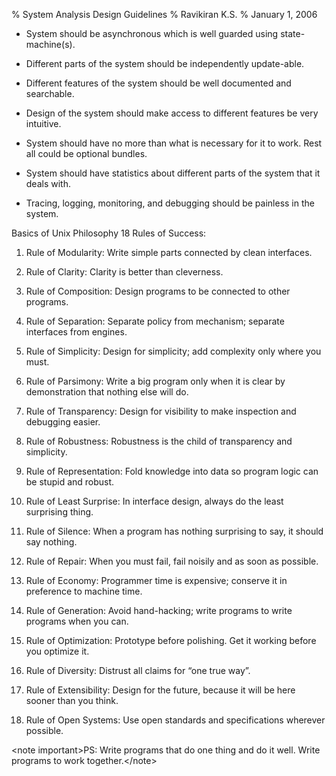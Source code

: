 % System Analysis Design Guidelines
% Ravikiran K.S.
% January 1, 2006


  - System should be asynchronous which is well guarded using
    state-machine(s).

  - Different parts of the system should be independently update-able.

  - Different features of the system should be well documented and
    searchable.

  - Design of the system should make access to different features be
    very intuitive.

  - System should have no more than what is necessary for it to work.
    Rest all could be optional bundles.

  - System should have statistics about different parts of the system
    that it deals with.

  - Tracing, logging, monitoring, and debugging should be painless in
    the system.

Basics of Unix Philosophy 18 Rules of Success:  

1.  Rule of Modularity: Write simple parts connected by clean
    interfaces.

2.  Rule of Clarity: Clarity is better than cleverness.

3.  Rule of Composition: Design programs to be connected to other
    programs.

4.  Rule of Separation: Separate policy from mechanism; separate
    interfaces from engines.

5.  Rule of Simplicity: Design for simplicity; add complexity only where
    you must.

6.  Rule of Parsimony: Write a big program only when it is clear by
    demonstration that nothing else will do.

7.  Rule of Transparency: Design for visibility to make inspection and
    debugging easier.

8.  Rule of Robustness: Robustness is the child of transparency and
    simplicity.

9.  Rule of Representation: Fold knowledge into data so program logic
    can be stupid and robust.

10. Rule of Least Surprise: In interface design, always do the least
    surprising thing.

11. Rule of Silence: When a program has nothing surprising to say, it
    should say nothing.

12. Rule of Repair: When you must fail, fail noisily and as soon as
    possible.

13. Rule of Economy: Programmer time is expensive; conserve it in
    preference to machine time.

14. Rule of Generation: Avoid hand-hacking; write programs to write
    programs when you can.

15. Rule of Optimization: Prototype before polishing. Get it working
    before you optimize it.

16. Rule of Diversity: Distrust all claims for “one true way”.

17. Rule of Extensibility: Design for the future, because it will be
    here sooner than you think.

18. Rule of Open Systems: Use open standards and specifications wherever
    possible.

\<note important\>PS: Write programs that do one thing and do it well.
Write programs to work together.\</note\>

